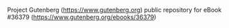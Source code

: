 Project Gutenberg (https://www.gutenberg.org) public repository for eBook #36379 (https://www.gutenberg.org/ebooks/36379)

